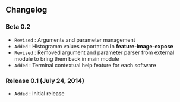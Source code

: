 ## Changelog

### Beta 0.2

- `Revised` : Arguments and parameter management
- `Added` : Histogramm values exportation in **feature-image-expose**
- `Revised` : Removed argument and parameter parser from external module to bring them back in main module
- `Added` : Terminal contextual help feature for each software

### Release 0.1 (July 24, 2014)

- `Added` : Initial release

